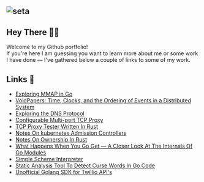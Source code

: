 ![seta](https://user-images.githubusercontent.com/46195831/205517122-032c2b32-ce21-477f-9b9e-28a703913c87.png)
--
## Hey There 👋🏼

Welcome to my Github portfolio! 
<br>
If you're here I am guessing you want to learn more about me or some work I have done — I've gathered below a couple of links to some of my work.

## Links 🔗
* [Exploring MMAP in Go](https://ghvsted.com/blog/exploring-mmap-in-go/)
* [VoidPapers: Time, Clocks, and the Ordering of Events in a Distributed System](https://voidpapers.substack.com/p/voidpapers-time-clocks-and-the-ordering)
* [Exploring the DNS Protocol](https://github.com/Ghvstcode/DNS)
* [Configurable Multi-port TCP Proxy]()
* [TCP Proxy Tester Written In Rust]()
* [Notes On kubernetes Admission Controllers](https://tobyokewole.medium.com/notes-on-kubernetes-admission-controllers-a79e6a5c8c6b)
* [Notes On Ownership In Rust](https://ghvsted.com/blog/notes-on-ownership-in-rust/)
* [What Happens When You Go Get — A Closer Look At The Internals Of Go Modules](https://tobyokewole.medium.com/what-happens-when-you-go-get-a-closer-look-at-the-internals-of-go-modules-347780643292)
* [Simple Scheme Interpreter](https://github.com/Ghvstcode/YASCI)
* [Static Analysis Tool To Detect Curse Words In Go Code](https://github.com/Ghvstcode/goBadWord)
* [Unofficial Golang SDK for Twillio API's](https://github.com/Ghvstcode/twillight)
